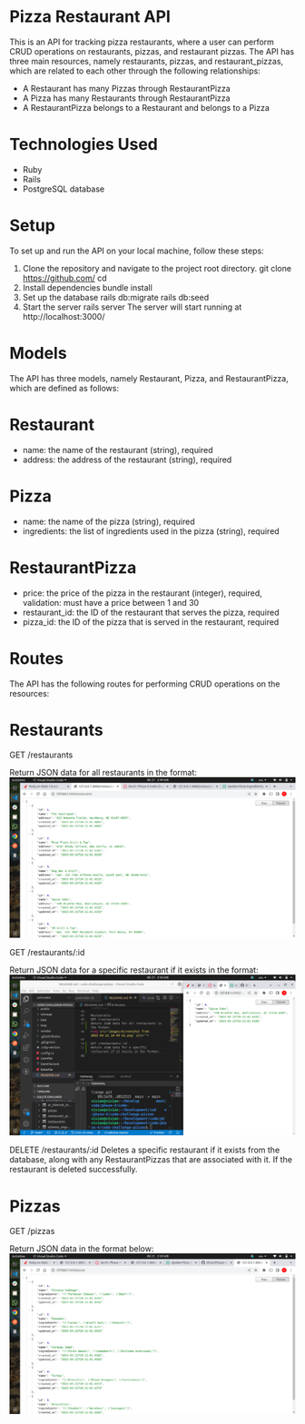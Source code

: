 # Pizza Restaurant API

This is an API for tracking pizza restaurants, where a user can perform CRUD operations on restaurants, pizzas, and restaurant pizzas. The API has three main resources, namely restaurants, pizzas, and restaurant_pizzas, which are related to each other through the following relationships:
* A Restaurant has many Pizzas through RestaurantPizza
* A Pizza has many Restaurants through RestaurantPizza
* A RestaurantPizza belongs to a Restaurant and belongs to a Pizza

# Technologies Used
 * Ruby 
 * Rails 
 * PostgreSQL database

 # Setup
To set up and run the API on your local machine, follow these steps:

1. Clone the repository and navigate to the project root directory.
git clone https://github.com/
cd 
2. Install dependencies
bundle install
3. Set up the database
rails db:migrate
rails db:seed
4. Start the server
rails server 
The server will start running at http://localhost:3000/

# Models 
The API has three models, namely Restaurant, Pizza, and RestaurantPizza, which are defined as follows:

# Restaurant
  * name: the name of the restaurant (string), required
  * address: the address of the restaurant (string), required
# Pizza
  * name: the name of the pizza (string), required
  * ingredients: the list of ingredients used in the pizza (string), required
# RestaurantPizza
  * price: the price of the pizza in the restaurant (integer), required, validation: must have a price between 1 and 30
  * restaurant_id: the ID of the restaurant that serves the pizza, required
  * pizza_id: the ID of the pizza that is served in the restaurant, required

 # Routes
The API has the following routes for performing CRUD operations on the resources:

# Restaurants
GET /restaurants

Return JSON data for all restaurants in the format:
<img src="images/Screenshot from 2023-03-21 14-49-51.png" alt="">

GET /restaurants/:id

Return JSON data for a specific restaurant if it exists in the format:
<img src="images/Screenshot from 2023-03-21 14-56-02.png" alt="">

DELETE /restaurants/:id
Deletes a specific restaurant if it exists from the database, along with any RestaurantPizzas that are associated with it. If the restaurant is deleted successfully.

# Pizzas
GET /pizzas

Return JSON data in the format below:
<img src="images/Screenshot from 2023-03-21 14-59-21.png" alt="">
